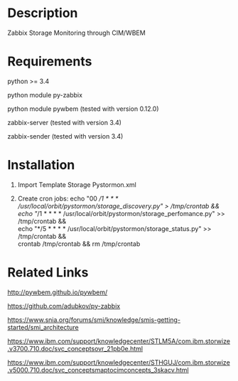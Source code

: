 Description
================
Zabbix Storage Monitoring through CIM/WBEM


Requirements
================

python >= 3.4

python module py-zabbix

python module pywbem (tested with version 0.12.0)

zabbix-server (tested with version 3.4)

zabbix-sender (tested with version 3.4)


Installation
================
1) Import Template Storage Pystormon.xml 

2) Create cron jobs:
echo "00 */1 * * *  /usr/local/orbit/pystormon/storage_discovery.py" > /tmp/crontab && \
echo "*/1 * * * *   /usr/local/orbit/pystormon/storage_perfomance.py" >> /tmp/crontab && \
echo "*/5 * * * *   /usr/local/orbit/pystormon/storage_status.py" >> /tmp/crontab && \
crontab /tmp/crontab && rm /tmp/crontab


Related Links
================
http://pywbem.github.io/pywbem/

https://github.com/adubkov/py-zabbix

https://www.snia.org/forums/smi/knowledge/smis-getting-started/smi_architecture

https://www.ibm.com/support/knowledgecenter/STLM5A/com.ibm.storwize.v3700.710.doc/svc_conceptsovr_21pb0e.html

https://www.ibm.com/support/knowledgecenter/STHGUJ/com.ibm.storwize.v5000.710.doc/svc_conceptsmaptocimconcepts_3skacv.html
